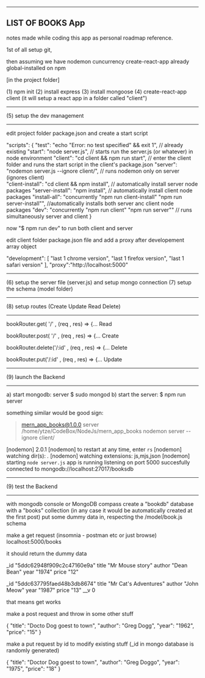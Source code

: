 ---------------------------------------------------------------
LIST OF BOOKS App
---------------------------------------------------------------

notes made while coding this app as personal roadmap reference.

1st of all setup git,

then assuming we have
 nodemon
 cuncurrency
 create-react-app
already global-installed on npm 

[in the project folder]

(1) npm init
(2) install express
(3) install mongoose
(4) create-react-app client (it will setup a react app in a folder called "client")


**************************************************************************************************************************************************************
(5) setup the dev management
**************************************************************************************************************************************************************

edit project folder package.json and create a start script

 "scripts": {
      "test": "echo \"Error: no test specified\" && exit 1", // already existing
      "start": "node server.js", // starts run the server.js (or whatever) in node environment
      "client": "cd client && npm run start", // enter the client folder and runs the start script in the client's package.json 
      "server": "nodemon server.js --ignore client/", // runs nodemon only on server (ignores client)    
      "client-install": "cd client && npm install", // automatically install server node packages
      "server-install": "npm install", // automatically install client node packages
      "install-all": "concurrently \"npm run client-install\" \"npm run server-install\"", //automatically installs both server anc client node packages
      "dev": "concurrently \"npm run client\" \"npm run server\"" // runs simultaneously server and client
}
  
now "$ npm run dev" to run both client and server 

edit client folder package.json file and add a proxy after developement array object

"development": [
      "last 1 chrome version",
      "last 1 firefox version",
      "last 1 safari version"
    ],
      "proxy":"http://localhost:5000"
**************************************************************************************************************************************************************

(6) setup the server file (server.js) and setup mongo connection
(7) setup the schema (model folder)

**************************************************************************************************************************************************************
(8) setup routes (Create Update Read Delete)
**************************************************************************************************************************************************************

bookRouter.get( '/' , (req , res) => {... Read 

bookRouter.post( '/' , (req , res) => {... Create

bookRouter.delete('/:id' , (req , res) => {... Delete

bookRouter.put('/:id' , (req , res) => {... Update

**************************************************************************************************************************************************************
(9) launch the Backend
**************************************************************************************************************************************************************

a) start mongodb: server $ sudo mongod
b) start the server: $ npm run server

something similar would be good sign:

   > mern_app_books@1.0.0 server /home/ytze/CodeBox/NodeJs/mern_app_books
   > nodemon server --ignore client/

   [nodemon] 2.0.1
   [nodemon] to restart at any time, enter `rs`
   [nodemon] watching dir(s): *.*
   [nodemon] watching extensions: js,mjs,json
   [nodemon] starting `node server.js`
   app is running
   listening on port 5000
   succesfully connected to  mongodb://localhost:27017/booksdb

**************************************************************************************************************************************************************
(9) test the Backend
**************************************************************************************************************************************************************

with mongodb console or MongoDB compass create a "bookdb" database with a "books" collection
(in any case it would be automatically created at the first post)
put some dummy data in, respecting the /model/book.js schema

make a get request (insomnia - postman etc or just browse)
localhost:5000/books

it should return the dummy data

_id	"5ddc62948f909c2c47160e9a"
title	"Mr Mouse story"
author	"Dean Bean"
year	"1974"
price	"12"
	
_id	"5ddc637795faed48b3db8674"
title	"Mr Cat's Adventures"
author	"John Meow"
year	"1987"
price	"13"
__v	0

that means get works

make a post request and throw in some other stuff

{
    "title": "Docto Dog goest to town",
    "author": "Greg Dogg",
    "year": "1962",
    "price": "15"
  }

make a put request by id to modify existing stuff
(_id in mongo database is randomly generated)

{
    "title": "Doctor Dog goest to town",
    "author": "Greg Doggo",
    "year": "1975",
    "price": "18"
  }


